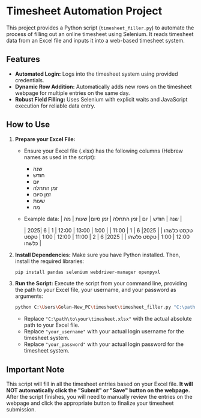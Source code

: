 # Timesheet Automation Project

This project provides a Python script (`timesheet_filler.py`) to automate the process of filling out an online timesheet using Selenium. It reads timesheet data from an Excel file and inputs it into a web-based timesheet system.

## Features

*   **Automated Login:** Logs into the timesheet system using provided credentials.
*   **Dynamic Row Addition:** Automatically adds new rows on the timesheet webpage for multiple entries on the same day.
*   **Robust Field Filling:** Uses Selenium with explicit waits and JavaScript execution for reliable data entry.

## How to Use

1.  **Prepare your Excel File:**
    *   Ensure your Excel file (.xlsx) has the following columns (Hebrew names as used in the script):
        *   שנה
        *   חודש
        *   יום
        *   זמן התחלה
        *   זמן סיום
        *   שעות
        *   מה
    *   Example data:
        | שנה | חודש | יום | זמן התחלה | זמן סיום| שעות | מה                   |
        
        | 2025| 6        | 1   | 12:00           | 13:00    | 1:00    | טקסט כלשהו |
        | 2025| 6        | 1   | 11:00           | 12:00    | 1:00    | טקסט כלשהו |
        | 2025| 6        | 2   | 11:00           | 12:00    | 1:00    | טקסט כלשהו |
        

2.  **Install Dependencies:**
    Make sure you have Python installed. Then, install the required libraries:
    ```bash
    pip install pandas selenium webdriver-manager openpyxl
    ```

3.  **Run the Script:**
    Execute the script from your command line, providing the path to your Excel file, your username, and your password as arguments:

    ```bash
    python C:\Users\Golan-New_PC\timesheet\timesheet_filler.py "C:\path\to\your\timesheet.xlsx" "your_username" "your_password"
    ```
    *   Replace `"C:\path\to\your\timesheet.xlsx"` with the actual absolute path to your Excel file.
    *   Replace `"your_username"` with your actual login username for the timesheet system.
    *   Replace `"your_password"` with your actual login password for the timesheet system.

## Important Note

This script will fill in all the timesheet entries based on your Excel file. **It will NOT automatically click the "Submit" or "Save" button on the webpage.** After the script finishes, you will need to manually review the entries on the webpage and click the appropriate button to finalize your timesheet submission.
